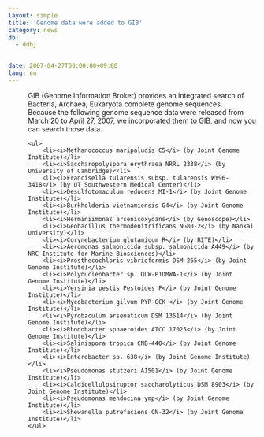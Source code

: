 ```yaml
---
layout: simple
title: 'Genome data were added to GIB'
category: news
db:
  - ddbj


date: 2007-04-27T00:00:00+09:00
lang: en
---
```


<html>
<dd>GIB (Genome Information Broker) provides an integrated search of Bacteria, Archaea, Eukaryota complete genome sequences.
<dd>Because the following genome sequence data were released from March 20 to April 27, 2007, we incorporated them to GIB, and now you can search those data.
<dd>

    <ul>
        <li><i>Methanococcus maripaludis C5</i> (by Joint Genome Institute)</li>
        <li><i>Saccharopolyspora erythraea NRRL 2338</i> (by University of Cambridge)</li>
        <li><i>Francisella tularensis subsp. tularensis WY96-3418</i> (by UT Southwestern Medical Center)</li>
        <li><i>Desulfotomaculum reducens MI-1</i> (by Joint Genome Institute)</li>
        <li><i>Burkholderia vietnamiensis G4</i> (by Joint Genome Institute)</li>
        <li><i>Herminiimonas arsenicoxydans</i> (by Genoscope)</li>
        <li><i>Geobacillus thermodenitrificans NG80-2</i> (by Nankai University)</li>
        <li><i>Corynebacterium glutamicum R</i> (by RITE)</li>
        <li><i>Aeromonas salmonicida subsp. salmonicida A449</i> (by NRC Institute for Marine Biosciences)</li>
        <li><i>Prosthecochloris vibrioformis DSM 265</i> (by Joint Genome Institute)</li>
        <li><i>Polynucleobacter sp. QLW-P1DMWA-1</i> (by Joint Genome Institute)</li>
        <li><i>Yersinia pestis Pestoides F</i> (by Joint Genome Institute)</li>
        <li><i>Mycobacterium gilvum PYR-GCK </i> (by Joint Genome Institute)</li>
        <li><i>Pyrobaculum arsenaticum DSM 13514</i> (by Joint Genome Institute)</li>
        <li><i>Rhodobacter sphaeroides ATCC 17025</i> (by Joint Genome Institute)</li>
        <li><i>Salinispora tropica CNB-440</i> (by Joint Genome Institute)</li>
        <li><i>Enterobacter sp. 638</i> (by Joint Genome Institute)</li>
        <li><i>Pseudomonas stutzeri A1501</i> (by Joint Genome Institute)</li>
        <li><i>Caldicellulosiruptor saccharolyticus DSM 8903</i> (by Joint Genome Institute)</li>
        <li><i>Pseudomonas mendocina ymp</i> (by Joint Genome Institute)</li>
        <li><i>Shewanella putrefaciens CN-32</i> (by Joint Genome Institute)</li>
    </ul>
</dd>
</dd>
</dd>
</html>
